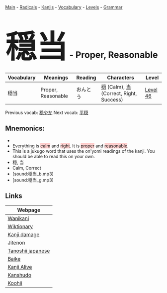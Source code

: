 <style> bigfont {font-size: 100px}</style>
[Main](../README.md) -
[Radicals](../radicals.md) -
[Kanjis](../kanjis.md) -
[Vocabulary](../vocabulary.md) -
[Levels](../levels.md) -
[Grammar](../grammar.md)
# <bigfont> 穏当</bigfont> - Proper, Reasonable 

| Vocabulary | Meanings | Reading | Characters | Level |
| --- | --- | --- | --- | --- |
| 穏当 | Proper, Reasonable | おんとう |  [穏](../kanjis/穏.md) (Calm), [当](../kanjis/当.md) (Correct, Right, Success) | [Level 46](../levels/wk_level46.md) |

Previous vocab: [穏やか](穏やか.md) Next vocab: [平穏](平穏.md) 

## Mnemonics:

* 
* Everything is <span style="background-color:#ffcccb"> calm</span> and <span style="background-color:#ffcccb"> right</span>. It is <span style="background-color:#ffcccb"> proper</span> and <span style="background-color:#ffcccb"> reasonable</span>.
* This is a jukugo word that uses the on'yomi readings of the kanji. You should be able to read this on your own.
* 穏, 当
* Calm, Correct
* [sound:穏当_b.mp3]
* [sound:穏当_g.mp3]


## Links 

| Webpage |
| --- |
| [Wanikani          ](https://www.wanikani.com/kanji/穏当) |
| [Wiktionary        ](https://en.wiktionary.org/wiki/穏当) |
| [Kanji damage      ](http://www.kanjidamage.com/kanji/search?utf8=✓&q=穏当) |
| [Jitenon           ](https://jitenon.com/kanji/穏当) |
| [Tanoshii japanese ](https://www.tanoshiijapanese.com/dictionary/kanji.cfm?k=穏当) |
| [Baike             ](https://baike.baidu.com/item/穏当) |
| [Kanji Alive       ](https://app.kanjialive.com/穏当) |
| [Kanshudo          ](https://www.kanshudo.com/searchmn?q=穏当) |
| [Koohii            ](https://kanji.koohii.com/study/kanji/穏当) |
